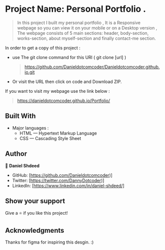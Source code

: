 # Project Name: Personal Portfolio .

> In this project I built my personal portfolio , It is a Responsive webpage so you can view it on your mobile or on a Desktop version , The webpage consists of 5 main sections: header, body-section, works-section, about myself-section and finally contact-me section.


In order to get a copy of this project :
 - use The git clone command for this URl ( git clone [url] ) 
     > https://github.com/Danieldotcomcoder/Danieldotcomcoder.github.io.git
 - Or visit the URL then click on code and Download ZIP.
 

If you want to visit my webpage use the link below :
 > https://danieldotcomcoder.github.io/Portfolio/


## Built With

- Major languages :
   * HTML — Hypertext Markup Language
   * CSS — Cascading Style Sheet

## Author

👤 **Daniel Shdeed**

- GitHub: [https://github.com/Danieldotcomcoder)]
- Twitter: [https://twitter.com/DannyDotcoder)]
- LinkedIn: [https://www.linkedin.com/in/daniel-shdeed/]

## Show your support

Give a ⭐️ if you like this project!

## Acknowledgments

 Thanks for figma for inspiring this desgin. :)


